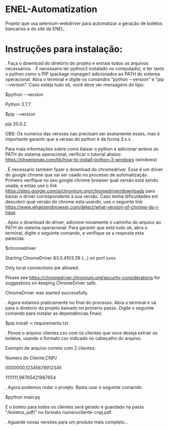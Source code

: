 # ENEL-Automatization
Projeto que usa selenium-webdriver para automatizar a geração de boletos bancarios a do site da ENEL.
# Instruções para instalação:
. Faça o download do diretório do projeto e extraia todos os arquivos necessários.
. É necessario ter python3 instalado no computador, e ter tanto o python como o PIP (package manager) adicionados ao PATH do sistema operacional. Abra o terminal e digite os comandos "python --version" e "pip --version". Caso esteja tudo ok, você deve ver mensagens do tipo:

$python --version

Python 3.7.7

$pip --version

pip 20.0.2

OBS: Os numeros das versoes nao precisam ser exatamente esses, mas é importante garantir que a versao do python é da forma 3.x.x

Para mais informações sobre como baixar o python e adicionar ambos ao PATH do sistema operacional, verificar o tutorial abaixo:
https://phoenixnap.com/kb/how-to-install-python-3-windows (windows)

. É necessario também fazer o download do chromedriver. Esse é um driver do google chrome que vai ser usado no processo de automatização. Primeiro verifique no seu google chrome browser qual versão está sendo usada, e entao use o link https://sites.google.com/a/chromium.org/chromedriver/downloads para baixar o driver correspondente a sua versão. Caso tenha dificuldades em descobrir qual versão do chrome esta usando, use o seguinte link https://www.whatismybrowser.com/detect/what-version-of-chrome-do-i-have. 

. Após o download do driver, adicione novamente o caminho do arquivo ao PATH do sistema operacional.
Para garantir que está tudo ok, abra o terminal, digite o seguinte comando, e verifique se a resposta esta parecida:

$chromedriver

Starting ChromeDriver 83.0.4103.39 (...) on port xxxx

Only local connections are allowed.

Please see https://chromedriver.chromium.org/security-considerations for suggestions on keeping ChromeDriver safe.

ChromeDriver was started successfully.

. Agora estamos praticamente no final do processo. Abra o terminal e vá para o diretorio do projeto baixado no primerio passo. Digite o seguinte comando para instalar as dependências finais:

$pip install -r requirements.txt

. Povoe o arquivo clientes.csv com os clientes que voce deseja extrair os boletos, usando o formato csv indicado no cabeçalho do arquivo.

Exemplo de arquivo correto com 2 clientes:

Numero do Cliente,CNPJ

0000000,12345678912345

1111111,98765421987654

. Agora podemos rodar o proejto. Basta usar o seguinte comando:

$python main.py

E o boleto para todos os clientes será gerado e guardado na pasta "/boletos_pdf/" no formato numerocliente-cnpj.pdf
 
. Aguarde novas versões para um produto mais completo...
